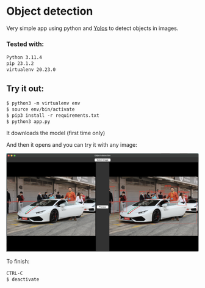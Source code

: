 # Object detection

Very simple app using python and [Yolos](https://huggingface.co/hustvl/yolos-tiny) to detect objects in images.

### Tested with:

```shell
Python 3.11.4
pip 23.1.2
virtualenv 20.23.0
```

## Try it out:

```shell
$ python3 -m virtualenv env
$ source env/bin/activate
$ pip3 install -r requirements.txt
$ python3 app.py
```

It downloads the model (first time only)

And then it opens and you can try it with any image:

![App screenshot](images/screenshot.png)

To finish:

```shell
CTRL-C
$ deactivate
```